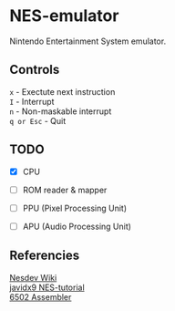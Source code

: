 # NES-emulator

Nintendo Entertainment System emulator.

## Controls

`x` - Exectute next instruction<br>
`I` - Interrupt<br>
`n` - Non-maskable interrupt<br>
`q or Esc` - Quit  

## TODO

- [x] CPU
- [ ] ROM reader & mapper
- [ ] PPU (Pixel Processing Unit)
- [ ] APU (Audio Processing Unit)


## Referencies

[Nesdev Wiki](http://wiki.nesdev.com/w/index.php/Nesdev_Wiki)<br>
[javidx9 NES-tutorial](https://www.youtube.com/watch?v=nViZg02IMQo&list=PLrOv9FMX8xJHqMvSGB_9G9nZZ_4IgteYf)<br>
[6502 Assembler](https://www.masswerk.at/6502/assembler.html)

